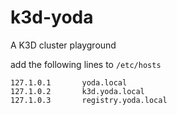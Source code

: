 # k3d-yoda
A K3D cluster playground

add the following lines to `/etc/hosts`
```
127.1.0.1       yoda.local
127.1.0.2       k3d.yoda.local
127.1.0.3       registry.yoda.local
```
